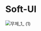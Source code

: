 # Soft-UI

![무제_1_ (1)](https://user-images.githubusercontent.com/97948617/193500976-85c97e7f-9156-48de-b59c-f67a46748b2c.svg)
